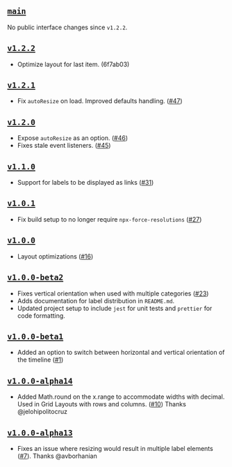 ## [`main`](https://github.com/walterra/d3-milestones/tree/main)

No public interface changes since `v1.2.2`.

## [`v1.2.2`](https://github.com/walterra/d3-milestones/tree/v1.2.2)

- Optimize layout for last item. (6f7ab03)

## [`v1.2.1`](https://github.com/walterra/d3-milestones/tree/v1.2.1)

- Fix `autoResize` on load. Improved defaults handling. ([#47](https://github.com/walterra/d3-milestones/issues/47))

## [`v1.2.0`](https://github.com/walterra/d3-milestones/tree/v1.2.0)

- Expose `autoResize` as an option. ([#46](https://github.com/walterra/d3-milestones/issues/46))
- Fixes stale event listeners. ([#45](https://github.com/walterra/d3-milestones/issues/45))

## [`v1.1.0`](https://github.com/walterra/d3-milestones/tree/v1.1.0)

- Support for labels to be displayed as links ([#31](https://github.com/walterra/d3-milestones/issues/31))

## [`v1.0.1`](https://github.com/walterra/d3-milestones/tree/v1.0.1)

- Fix build setup to no longer require `npx-force-resolutions` ([#27](https://github.com/walterra/d3-milestones/issues/27))

## [`v1.0.0`](https://github.com/walterra/d3-milestones/tree/v1.0.0)

- Layout optimizations ([#16](https://github.com/walterra/d3-milestones/issues/16))

## [`v1.0.0-beta2`](https://github.com/walterra/d3-milestones/tree/v1.0.0-beta2)

- Fixes vertical orientation when used with multiple categories ([#23](https://github.com/walterra/d3-milestones/issues/23))
- Adds documentation for label distribution in `README.md`.
- Updated project setup to include `jest` for unit tests and `prettier` for code formatting.

## [`v1.0.0-beta1`](https://github.com/walterra/d3-milestones/tree/v1.0.0-beta1)

- Added an option to switch between horizontal and vertical orientation of the timeline ([#1](https://github.com/walterra/d3-milestones/issues/1))

## [`v1.0.0-alpha14`](https://github.com/walterra/d3-milestones/tree/v1.0.0-alpha14)

- Added Math.round on the x.range to accommodate widths with decimal. Used in Grid Layouts with rows and columns. ([#10](https://github.com/walterra/d3-milestones/pull/10)) Thanks @jelohipolitocruz

## [`v1.0.0-alpha13`](https://github.com/walterra/d3-milestones/tree/v1.0.0-alpha13)

- Fixes an issue where resizing would result in multiple label elements ([#7](https://github.com/walterra/d3-milestones/pull/7)). Thanks @avborhanian
